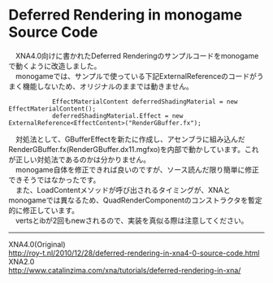 # Deferred Rendering in monogame Source Code

　XNA4.0向けに書かれたDeferred Renderingのサンプルコードをmonogameで動くように改造しました。  
　monogameでは、サンプルで使っている下記ExternalReferenceのコードがうまく機能しないため、オリジナルのままでは動きません。  

`            EffectMaterialContent deferredShadingMaterial = new EffectMaterialContent();`  
`            deferredShadingMaterial.Effect = new ExternalReference<EffectContent>("RenderGBuffer.fx");`

　対処法として、GBufferEffectを新たに作成し、アセンブラに組み込んだRenderGBuffer.fx(RenderGBuffer.dx11.mgfxo)を内部で動かしています。これが正しい対処法であるのかは分かりません。  
　monogame自体を修正できれば良いのですが、ソース読んだ限り簡単に修正できそうではなかったです。  
　また、LoadContentメソッドが呼び出されるタイミングが、XNAとmonogameでは異なるため、QuadRenderComponentのコンストラクタを暫定的に修正しています。  
　vertsとibが2回もnewされるので、実装を真似る際は注意してください。  

---
XNA4.0(Original)  
http://roy-t.nl/2010/12/28/deferred-rendering-in-xna4-0-source-code.html  
XNA2.0  
http://www.catalinzima.com/xna/tutorials/deferred-rendering-in-xna/
